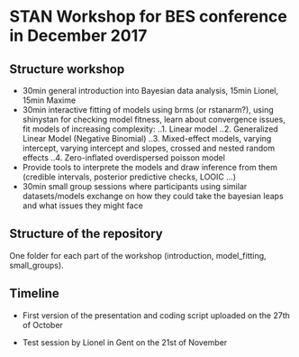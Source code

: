 # STAN Workshop for BES conference in December 2017

## Structure workshop

* 30min general introduction into Bayesian data analysis, 15min Lionel, 15min Maxime
* 30min interactive fitting of models using brms (or rstanarm?), using shinystan for checking model fitness, learn about convergence issues, fit models of increasing complexity:
..1. Linear model 
..2. Generalized Linear Model (Negative Binomial)
..3. Mixed-effect models, varying intercept, varying intercept and slopes, crossed and nested random effects
..4. Zero-inflated overdispersed poisson model
* Provide tools to interprete the models and draw inference from them (credible intervals, posterior predictive checks, LOOIC ...)
* 30min small group sessions where participants using similar datasets/models exchange on how they could take the bayesian leaps and what issues they might face

## Structure of the repository

One folder for each part of the workshop (introduction, model\_fitting, small\_groups). 

## Timeline

* First version of the presentation and coding script uploaded on the 27th of October

* Test session by Lionel in Gent on the 21st of November


